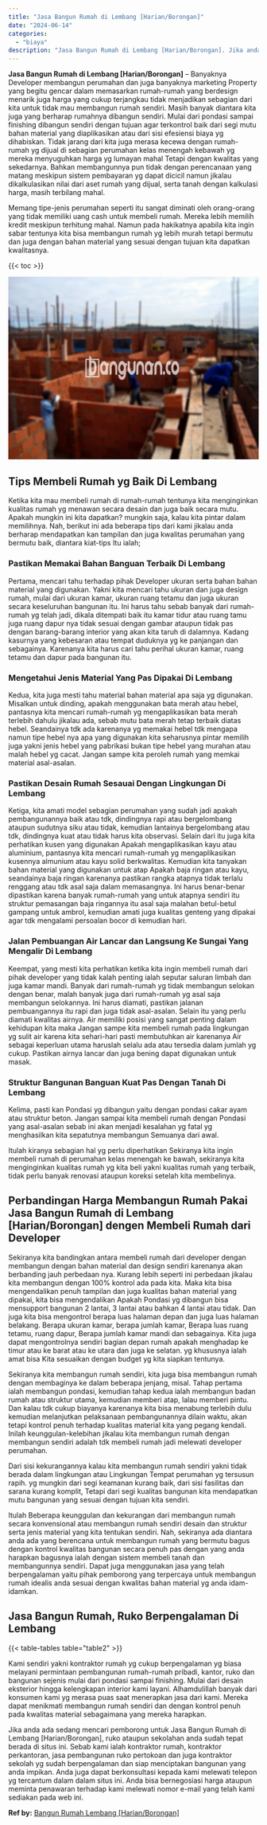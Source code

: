 ```yaml
---
title: "Jasa Bangun Rumah di Lembang [Harian/Borongan]"
date: "2024-06-14"
categories: 
  - "biaya"
description: "Jasa Bangun Rumah di Lembang [Harian/Borongan]. Jika anda ada sedang mencari pemborong untuk Jasa Bangun Rumah di Lembang [Harian/Borongan], ruko ataupun s..."
---
```


**Jasa Bangun Rumah di Lembang \[Harian/Borongan\]** – Banyaknya Developer membangun perumahan dan juga banyaknya marketing Property yang begitu gencar dalam memasarkan rumah-rumah yang berdesign menarik juga harga yang cukup terjangkau tidak menjadikan sebagian dari kita untuk tidak mau membangun rumah sendiri. Masih banyak diantara kita juga yang berharap rumahnya dibangun sendiri. Mulai dari pondasi sampai finishing dibangun sendiri dengan tujuan agar terkontrol baik dari segi mutu bahan material yang diaplikasikan atau dari sisi efesiensi biaya yg dihabiskan. Tidak jarang dari kita juga merasa kecewa dengan rumah-rumah yg dijual di sebagian perumahan kelas menengah kebawah yg mereka menyuguhkan harga yg lumayan mahal Tetapi dengan kwalitas yang sekedarnya. Bahkan membangunnya pun tidak dengan perencanaan yang matang meskipun sistem pembayaran yg dapat dicicil namun jikalau dikalkulasikan nilai dari aset rumah yang dijual, serta tanah dengan kalkulasi harga, masih terbilang mahal.

Memang tipe-jenis perumahan seperti itu sangat diminati oleh orang-orang yang tidak memiliki uang cash untuk membeli rumah. Mereka lebih memilih kredit meskipun terhitung mahal. Namun pada hakikatnya apabila kita ingin sabar tentunya kita bisa membangun rumah yg lebih murah tetapi bermutu dan juga dengan bahan material yang sesuai dengan tujuan kita dapatkan kwalitasnya.

{{< toc >}}

![Jasa Bangun Rumah di Lembang [Harian/Borongan]](/images/borong-bangunan-16.png)

## Tips Membeli Rumah yg Baik Di Lembang

Ketika kita mau membeli rumah di rumah-rumah tentunya kita menginginkan kualitas rumah yg menawan secara desain dan juga baik secara mutu. Apakah mungkin ini kita dapatkan? mungkin saja, kalau kita pintar dalam memilihnya. Nah, berikut ini ada beberapa tips dari kami jikalau anda berharap mendapatkan kan tampilan dan juga kwalitas perumahan yang bermutu baik, diantara kiat-tips Itu ialah;

### Pastikan Memakai Bahan Banguan Terbaik Di Lembang

Pertama, mencari tahu terhadap pihak Developer ukuran serta bahan bahan material yang digunakan. Yakni kita mencari tahu ukuran dan juga design rumah, mulai dari ukuran kamar, ukuran ruang tetamu dan juga ukuran secara keseluruhan bangunan itu. Ini harus tahu sebab banyak dari rumah-rumah yg telah jadi, dikala ditempati baik itu kamar tidur atau ruang tamu juga ruang dapur nya tidak sesuai dengan gambar ataupun tidak pas dengan barang-barang interior yang akan kita taruh di dalamnya. Kadang kasurnya yang kebesaran atau tempat duduknya yg ke panjangan dan sebagainya. Karenanya kita harus cari tahu perihal ukuran kamar, ruang tetamu dan dapur pada bangunan itu.

### Mengetahui Jenis Material Yang Pas Dipakai Di Lembang

Kedua, kita juga mesti tahu material bahan material apa saja yg digunakan. Misalkan untuk dinding, apakah menggunakan bata merah atau hebel, pantasnya kita mencari rumah-rumah yg mengaplikasikan bata merah terlebih dahulu jikalau ada, sebab mutu bata merah tetap terbaik diatas hebel. Seandainya tdk ada karenanya yg memakai hebel tdk mengapa namun tipe hebel nya apa yang digunakan kita seharusnya pintar memilih juga yakni jenis hebel yang pabrikasi bukan tipe hebel yang murahan atau malah hebel yg cacat. Jangan sampe kita peroleh rumah yang memkai material asal-asalan.

### Pastikan Desain Rumah Sesauai Dengan Lingkungan Di Lembang

Ketiga, kita amati model sebagian perumahan yang sudah jadi apakah pembangunannya baik atau tdk, dindingnya rapi atau bergelombang ataupun sudutnya siku atau tidak, kemudian lantainya bergelombang atau tdk, dindingnya kuat atau tidak harus kita observasi. Selain dari itu juga kita perhatikan kusen yang digunakan Apakah mengaplikasikan kayu atau aluminium, pantasnya kita mencari rumah-rumah yg mengaplikasikan kusennya almunium atau kayu solid berkwalitas. Kemudian kita tanyakan bahan material yang digunakan untuk atap Apakah baja ringan atau kayu, seandainya baja ringan karenanya pastikan rangka atapnya tidak terlalu renggang atau tdk asal saja dalam memasangnya. Ini harus benar-benar dipastikan karena banyak rumah-rumah yang untuk atapnya sendiri itu struktur pemasangan baja ringannya itu asal saja malahan betul-betul gampang untuk ambrol, kemudian amati juga kualitas genteng yang dipakai agar tdk mengalami persoalan bocor di kemudian hari.

### Jalan Pembuangan Air Lancar dan Langsung Ke Sungai Yang Mengalir Di Lembang

Keempat, yang mesti kita perhatikan ketika kita ingin membeli rumah dari pihak developer yang tidak kalah penting ialah seputar saluran limbah dan juga kamar mandi. Banyak dari rumah-rumah yg tidak membangun selokan dengan benar, malah banyak juga dari rumah-rumah yg asal saja membangun selokannya. Ini harus diamati, pastikan jalanan pembuangannya itu rapi dan juga tidak asal-asalan. Selain itu yang perlu diamati kwalitas airnya. Air memiliki posisi yang sangat penting dalam kehidupan kita maka Jangan sampe kita membeli rumah pada lingkungan yg sulit air karena kita sehari-hari pasti membutuhkan air karenanya Air sebagai keperluan utama haruslah selalu ada atau tersedia dalam jumlah yg cukup. Pastikan airnya lancar dan juga bening dapat digunakan untuk masak.

### Struktur Bangunan Banguan Kuat Pas Dengan Tanah Di Lembang

Kelima, pasti kan Pondasi yg dibangun yaitu dengan pondasi cakar ayam atau struktur beton. Jangan sampai kita membeli rumah dengan Pondasi yang asal-asalan sebab ini akan menjadi kesalahan yg fatal yg menghasilkan kita sepatutnya membangun Semuanya dari awal.

Itulah kiranya sebagian hal yg perlu diperhatikan Sekiranya kita ingin membeli rumah di perumahan kelas menengah ke bawah, sekiranya kita menginginkan kualitas rumah yg kita beli yakni kualitas rumah yang terbaik, tidak perlu banyak renovasi ataupun koreksi setelah kita membelinya.

## Perbandingan Harga Membangun Rumah Pakai Jasa Bangun Rumah di Lembang \[Harian/Borongan\] dengen Membeli Rumah dari Developer

Sekiranya kita bandingkan antara membeli rumah dari developer dengan membangun dengan bahan material dan design sendiri karenanya akan berbanding jauh perbedaan nya. Kurang lebih seperti ini perbedaan jikalau kita membangun dengan 100% kontrol ada pada kita. Maka kita bisa mengendalikan penuh tampilan dan juga kualitas bahan material yang dipakai, kita bisa mengendalikan Apakah Pondasi yg dibangun bisa mensupport bangunan 2 lantai, 3 lantai atau bahkan 4 lantai atau tidak. Dan juga kita bisa mengontrol berapa luas halaman depan dan juga luas halaman belakang. Berapa ukuran kamar, berapa jumlah kamar, Berapa luas ruang tetamu, ruang dapur, Berapa jumlah kamar mandi dan sebagainya. Kita juga dapat mengontrolnya sendiri bagian depan rumah apakah menghadap ke timur atau ke barat atau ke utara dan juga ke selatan. yg khususnya ialah amat bisa Kita sesuaikan dengan budget yg kita siapkan tentunya.

Sekiranya kita membangun rumah sendiri, kita juga bisa membangun rumah dengan membaginya ke dalam beberapa jenjang, misal. Tahap pertama ialah membangun pondasi, kemudian tahap kedua ialah membangun badan rumah atau struktur utama, kemudian memberi atap, lalau memberi pintu. Dan kalau tdk cukup biayanya karenanya kita bisa menabung terlebih dulu kemudian melanjutkan pelaksanaan pembangunannya dilain waktu, akan tetapi kontrol penuh terhadap kualitas material kita yang pegang kendali. Inilah keunggulan-kelebihan jikalau kita membangun rumah dengan membangun sendiri adalah tdk membeli rumah jadi melewati developer perumahan.

Dari sisi kekurangannya kalau kita membangun rumah sendiri yakni tidak berada dalam lingkungan atau Lingkungan Tempat perumahan yg tersusun rapih. yg mungkin dari segi keamanan kurang baik, dari sisi fasilitas dan sarana kurang komplit, Tetapi dari segi kualitas bangunan kita mendapatkan mutu bangunan yang sesuai dengan tujuan kita sendiri.

Itulah Beberapa keunggulan dan kekurangan dari membangun rumah secara konvensional atau membangun rumah sendiri desain dan struktur serta jenis material yang kita tentukan sendiri. Nah, sekiranya ada diantara anda ada yang berencana untuk membangun rumah yang bermutu bagus dengan kontrol kwalitas bangunan secara penuh pas dengan yang anda harapkan bagusnya ialah dengan sistem membeli tanah dan membangunnya sendiri. Dapat juga menggunakan jasa yang telah berpengalaman yaitu pihak pemborong yang terpercaya untuk membangun rumah idealis anda sesuai dengan kwalitas bahan material yg anda idam-idamkan.

## Jasa Bangun Rumah, Ruko Berpengalaman Di Lembang

{{< table-tables table="table2" >}}

Kami sendiri yakni kontraktor rumah yg cukup berpengalaman yg biasa melayani permintaan pembangunan rumah-rumah pribadi, kantor, ruko dan bangunan sejenis mulai dari pondasi sampai finishing. Mulai dari desain eksterior hingga kelengkapan interior kami layani. Alhamdulillah banyak dari konsumen kami yg merasa puas saat menerapkan jasa dari kami. Mereka dapat menikmati membangun rumah sendiri dan dengan kontrol penuh pada kwalitas material sebagaimana yang mereka harapkan.

Jika anda ada sedang mencari pemborong untuk Jasa Bangun Rumah di Lembang \[Harian/Borongan\], ruko ataupun sekolahan anda sudah tepat berada di situs ini. Sebab kami ialah kontraktor rumah, kontraktor perkantoran, jasa pembangunan ruko pertokoan dan juga kontraktor sekolah yg sudah berpengalaman dan siap menciptakan bangunan yang anda impikan. Anda juga dapat berkonsultasi kepada kami melewati telepon yg tercantum dalam dalam situs ini. Anda bisa bernegosiasi harga ataupun meminta penawaran terhadap kami melewati nomor e-mail yang telah kami sediakan pada web ini.

**Ref by:** [Bangun Rumah Lembang [Harian/Borongan]](https://id.wikipedia.org/wiki/Bangun)
